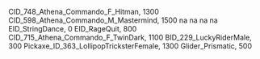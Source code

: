 CID_748_Athena_Commando_F_Hitman, 1300
CID_598_Athena_Commando_M_Mastermind, 1500
na
na
na
na
EID_StringDance, 0
EID_RageQuit, 800
CID_715_Athena_Commando_F_TwinDark, 1100
BID_229_LuckyRiderMale, 300
Pickaxe_ID_363_LollipopTricksterFemale, 1300
Glider_Prismatic, 500
